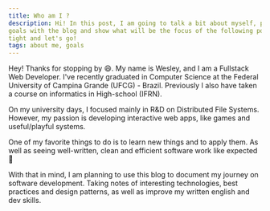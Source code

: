 ```yaml
---
title: Who am I ?
description: Hi! In this post, I am going to talk a bit about myself, present my 
goals with the blog and show what will be the focus of the following posts. Stay
tight and let's go!
tags: about me, goals
---
```


Hey! Thanks for stopping by :smile:. My name is Wesley, and I am a
Fullstack Web Developer. I've recently graduated in Computer Science at the
Federal University of Campina Grande (UFCG) - Brazil. Previously I also have
taken a course on informatics in High-school (IFRN).

On my university days, I focused mainly in R&D on Distributed File Systems.
However, my passion is developing interactive web apps, like games and
useful/playful systems.

One of my favorite things to do is to learn new things and to apply them. As
well as seeing well-written, clean and efficient software work like expected
:rocket:

With that in mind, I am planning to use this blog to document my journey on
software development. Taking notes of interesting technologies, best practices
and design patterns, as well as improve my written english and dev skills.
